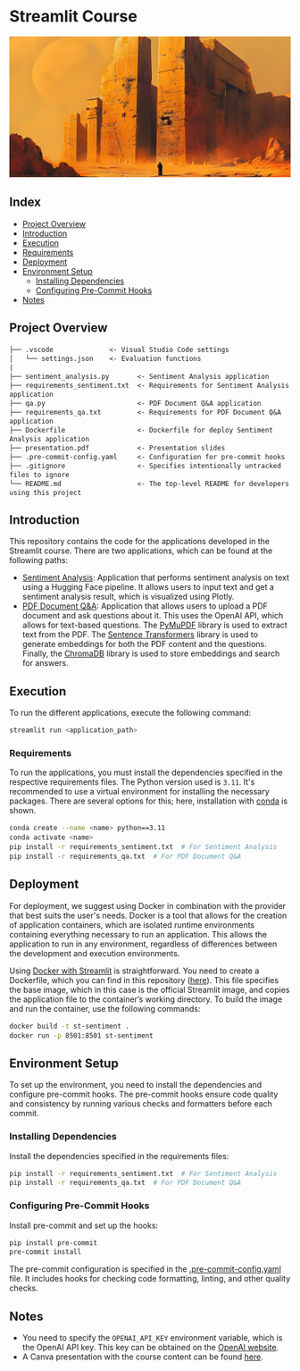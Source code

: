 # Streamlit Course

![Welcome Illustration](welcome.webp "Welcome Illustration")

## Index

- [Project Overview](#project-overview)
- [Introduction](#introduction)
- [Execution](#execution)
- [Requirements](#requirements)
- [Deployment](#deployment)
- [Environment Setup](#environment-setup)
  - [Installing Dependencies](#installing-dependencies)
  - [Configuring Pre-Commit Hooks](#configuring-pre-commit-hooks)
- [Notes](#notes)



## Project Overview

```
├── .vscode              <- Visual Studio Code settings
│   └── settings.json    <- Evaluation functions
|
├── sentiment_analysis.py       <- Sentiment Analysis application
├── requirements_sentiment.txt  <- Requirements for Sentiment Analysis application
├── qa.py                       <- PDF Document Q&A application
├── requirements_qa.txt         <- Requirements for PDF Document Q&A application
├── Dockerfile                  <- Dockerfile for deploy Sentiment Analysis application
├── presentation.pdf            <- Presentation slides
├── .pre-commit-config.yaml     <- Configuration for pre-commit hooks
├── .gitignore                  <- Specifies intentionally untracked files to ignore
└── README.md                   <- The top-level README for developers using this project
```


## Introduction

This repository contains the code for the applications developed in the Streamlit course. There are two applications, which can be found at the following paths:

- [Sentiment Analysis](sentiment_analysis.py): Application that performs sentiment analysis on text using a Hugging Face pipeline. It allows users to input text and get a sentiment analysis result, which is visualized using Plotly.
- [PDF Document Q&A](qa.py): Application that allows users to upload a PDF document and ask questions about it. This uses the OpenAI API, which allows for text-based questions. The [PyMuPDF](https://pypi.org/project/PyMuPDF/) library is used to extract text from the PDF. The [Sentence Transformers](https://www.sbert.net/) library is used to generate embeddings for both the PDF content and the questions. Finally, the [ChromaDB](https://www.trychroma.com/) library is used to store embeddings and search for answers.

## Execution

To run the different applications, execute the following command:

```bash
streamlit run <application_path>
```

### Requirements

To run the applications, you must install the dependencies specified in the respective requirements files. The Python version used is `3.11`. It's recommended to use a virtual environment for installing the necessary packages. There are several options for this; here, installation with [conda](https://docs.conda.io/en/latest/) is shown.

```bash
conda create --name <name> python==3.11
conda activate <name>
pip install -r requirements_sentiment.txt  # For Sentiment Analysis
pip install -r requirements_qa.txt  # For PDF Document Q&A
```

## Deployment

For deployment, we suggest using Docker in combination with the provider that best suits the user's needs. Docker is a tool that allows for the creation of application containers, which are isolated runtime environments containing everything necessary to run an application. This allows the application to run in any environment, regardless of differences between the development and execution environments.

Using [Docker with Streamlit](https://docs.streamlit.io/knowledge-base/tutorials/deploy/docker) is straightforward. You need to create a Dockerfile, which you can find in this repository ([here](Dockerfile)). This file specifies the base image, which in this case is the official Streamlit image, and copies the application file to the container’s working directory. To build the image and run the container, use the following commands:

```bash
docker build -t st-sentiment .
docker run -p 8501:8501 st-sentiment
```

## Environment Setup

To set up the environment, you need to install the dependencies and configure pre-commit hooks. The pre-commit hooks ensure code quality and consistency by running various checks and formatters before each commit.

### Installing Dependencies

Install the dependencies specified in the requirements files:

```bash
pip install -r requirements_sentiment.txt  # For Sentiment Analysis
pip install -r requirements_qa.txt  # For PDF Document Q&A
```

### Configuring Pre-Commit Hooks

Install pre-commit and set up the hooks:

```bash
pip install pre-commit
pre-commit install
```

The pre-commit configuration is specified in the [.pre-commit-config.yaml](.pre-commit-config.yaml) file. It includes hooks for checking code formatting, linting, and other quality checks.

## Notes

- You need to specify the `OPENAI_API_KEY` environment variable, which is the OpenAI API key. This key can be obtained on the [OpenAI website](https://openai.com/).
- A Canva presentation with the course content can be found [here](https://www.canva.com/design/DAGWYUE4Pis/n11RG34ek8JiyqeNHWkgXQ/edit?utm_content=DAGWYUE4Pis&utm_campaign=designshare&utm_medium=link2&utm_source=sharebutton).